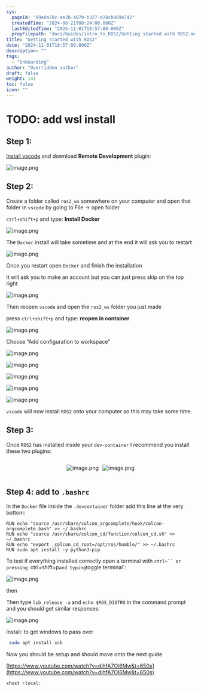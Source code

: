 ```yaml
---
sys:
  pageId: "89e0a78c-4e2b-4070-b327-d28cb0694742"
  createdTime: "2024-08-21T00:24:00.000Z"
  lastEditedTime: "2024-11-01T18:57:00.000Z"
  propFilepath: "docs/Guides/intro_to_ROS2/Getting started with ROS2.md"
title: "Getting started with ROS2"
date: "2024-11-01T18:57:00.000Z"
description: ""
tags:
  - "Onboarding"
author: "Overridden author"
draft: false
weight: 141
toc: false
icon: ""
---
```


# TODO: add wsl install

## Step 1:

[Install vscode](https://code.visualstudio.com/download) and download **Remote Development** plugin:

![image.png](https://prod-files-secure.s3.us-west-2.amazonaws.com/d518164a-d88e-44d1-a4ee-3adb3bd8bce0/efb52993-1881-4a40-b95e-6f020334f022/image.png?X-Amz-Algorithm=AWS4-HMAC-SHA256&X-Amz-Content-Sha256=UNSIGNED-PAYLOAD&X-Amz-Credential=ASIAZI2LB466RYIJUTXX%2F20250418%2Fus-west-2%2Fs3%2Faws4_request&X-Amz-Date=20250418T050859Z&X-Amz-Expires=3600&X-Amz-Security-Token=IQoJb3JpZ2luX2VjEOX%2F%2F%2F%2F%2F%2F%2F%2F%2F%2FwEaCXVzLXdlc3QtMiJHMEUCID%2BINvCUa%2FowjL58hqGulRt35rU6SHuTSI8khVgpOaqPAiEAiHOu0tkC5Jycy35nxVZaBZTz6wwqf%2BJkke4zaFp4vKEq%2FwMIbhAAGgw2Mzc0MjMxODM4MDUiDH5uGP6ppxfv1XkleyrcA6QIelpPnrgMWuvc4oRSPldj3DVMuC3FgOfq1DwlDcacHj8IMAOtvWzAybAWeNkPPHJTucNtZca8Vpwt7VP0GIg7nujSPI4z6q68UO1oGEhrcW%2BAG7o3m7G%2Fws82oco2KBzLmHAhT01RBtKSY7wiOekpkSDLbdQg8CfK2J%2B5wRTw0ygqtqYHRZGUBtH1iNtHM12z8DTiK5F03RJWuIPVW3NPnbKOi2IUN5uX1Kjv1jE0reL2ifovtKNyyP4cj8HkN4v9k%2FbpJnkQ6FfTMWXhsiRgXt3nnbPTDLnK4WKZks%2B%2B4KdJtvaUQzwrtk2AzvMLJZ31xOKpeWBfA7ICvBj%2BIuv0d7c%2FzPNupSTmiTidbwgMX%2BNPw3EzKV5eLYFHK%2BpDGRqorM5%2FLWZmm5zg08lDwVfFXj0HYFGTmhNRnBSMbPT1oaIRNA2PlDhmZ4gGjY5HVOU1ffgbmNoLOChdnxW9CrUYuBBoG2g8UPUyLWkzy2F%2BTTsjsaHSVLyk0bN7X01r1XcLc2vsVE%2BtC5Mmg7JysIe0PtOpDcTdI%2Fk8%2B5XS35%2F5sLuYYCFpbR5aSHXt0WFWAHsdkKyUAQVCHTPVrkFsSvPTEi805z5wK35NawEgKwwMGdaU8Utl74E9CkUAMPqoh8AGOqUBFoe5PouM%2BSOSfHQJOHAXUT%2By6oZ038DW2cNYiH8X1VBK3o95Cqd07l357Mpp%2B0jCO6n5Z7eR0Yf8jCOwT%2B0IL%2BKTOEJm2%2Bhwsga1b2ceFuW%2Bh7zYkd%2FkjG5AfDHfc9iTDC58AzeXch3FYKnRQveOpaC9gC6pBSL%2BCsNkhxL5W0vUWAhOHheDEw1Wvs9odRnbhcLsJ0NYQZp3X2Ut%2BrVPQ72CuY0A&X-Amz-Signature=46f7a70e76e3fc5f52a866db11ffedcdc453b4dd735cec20169a84cc6fd16316&X-Amz-SignedHeaders=host&x-id=GetObject)

## Step 2:

Create a folder called `ros2_ws` somewhere on your computer and open that folder in `vscode` by going to File → open folder 

`ctrl+shift+p` and type: **Install Docker**

![image.png](https://prod-files-secure.s3.us-west-2.amazonaws.com/d518164a-d88e-44d1-a4ee-3adb3bd8bce0/2269dc0e-1cd5-47ff-bceb-c04ad9b2eab0/image.png?X-Amz-Algorithm=AWS4-HMAC-SHA256&X-Amz-Content-Sha256=UNSIGNED-PAYLOAD&X-Amz-Credential=ASIAZI2LB466RYIJUTXX%2F20250418%2Fus-west-2%2Fs3%2Faws4_request&X-Amz-Date=20250418T050859Z&X-Amz-Expires=3600&X-Amz-Security-Token=IQoJb3JpZ2luX2VjEOX%2F%2F%2F%2F%2F%2F%2F%2F%2F%2FwEaCXVzLXdlc3QtMiJHMEUCID%2BINvCUa%2FowjL58hqGulRt35rU6SHuTSI8khVgpOaqPAiEAiHOu0tkC5Jycy35nxVZaBZTz6wwqf%2BJkke4zaFp4vKEq%2FwMIbhAAGgw2Mzc0MjMxODM4MDUiDH5uGP6ppxfv1XkleyrcA6QIelpPnrgMWuvc4oRSPldj3DVMuC3FgOfq1DwlDcacHj8IMAOtvWzAybAWeNkPPHJTucNtZca8Vpwt7VP0GIg7nujSPI4z6q68UO1oGEhrcW%2BAG7o3m7G%2Fws82oco2KBzLmHAhT01RBtKSY7wiOekpkSDLbdQg8CfK2J%2B5wRTw0ygqtqYHRZGUBtH1iNtHM12z8DTiK5F03RJWuIPVW3NPnbKOi2IUN5uX1Kjv1jE0reL2ifovtKNyyP4cj8HkN4v9k%2FbpJnkQ6FfTMWXhsiRgXt3nnbPTDLnK4WKZks%2B%2B4KdJtvaUQzwrtk2AzvMLJZ31xOKpeWBfA7ICvBj%2BIuv0d7c%2FzPNupSTmiTidbwgMX%2BNPw3EzKV5eLYFHK%2BpDGRqorM5%2FLWZmm5zg08lDwVfFXj0HYFGTmhNRnBSMbPT1oaIRNA2PlDhmZ4gGjY5HVOU1ffgbmNoLOChdnxW9CrUYuBBoG2g8UPUyLWkzy2F%2BTTsjsaHSVLyk0bN7X01r1XcLc2vsVE%2BtC5Mmg7JysIe0PtOpDcTdI%2Fk8%2B5XS35%2F5sLuYYCFpbR5aSHXt0WFWAHsdkKyUAQVCHTPVrkFsSvPTEi805z5wK35NawEgKwwMGdaU8Utl74E9CkUAMPqoh8AGOqUBFoe5PouM%2BSOSfHQJOHAXUT%2By6oZ038DW2cNYiH8X1VBK3o95Cqd07l357Mpp%2B0jCO6n5Z7eR0Yf8jCOwT%2B0IL%2BKTOEJm2%2Bhwsga1b2ceFuW%2Bh7zYkd%2FkjG5AfDHfc9iTDC58AzeXch3FYKnRQveOpaC9gC6pBSL%2BCsNkhxL5W0vUWAhOHheDEw1Wvs9odRnbhcLsJ0NYQZp3X2Ut%2BrVPQ72CuY0A&X-Amz-Signature=4ad07544bdafbadeb8e32749692c31e2d29b3d313ea697fcd916dad86bf7a49f&X-Amz-SignedHeaders=host&x-id=GetObject)

The `Docker` install will take sometime and at the end it will ask you to restart

![image.png](https://prod-files-secure.s3.us-west-2.amazonaws.com/d518164a-d88e-44d1-a4ee-3adb3bd8bce0/ed233f78-be33-4b1f-b89c-9c346c0e961e/image.png?X-Amz-Algorithm=AWS4-HMAC-SHA256&X-Amz-Content-Sha256=UNSIGNED-PAYLOAD&X-Amz-Credential=ASIAZI2LB466RYIJUTXX%2F20250418%2Fus-west-2%2Fs3%2Faws4_request&X-Amz-Date=20250418T050859Z&X-Amz-Expires=3600&X-Amz-Security-Token=IQoJb3JpZ2luX2VjEOX%2F%2F%2F%2F%2F%2F%2F%2F%2F%2FwEaCXVzLXdlc3QtMiJHMEUCID%2BINvCUa%2FowjL58hqGulRt35rU6SHuTSI8khVgpOaqPAiEAiHOu0tkC5Jycy35nxVZaBZTz6wwqf%2BJkke4zaFp4vKEq%2FwMIbhAAGgw2Mzc0MjMxODM4MDUiDH5uGP6ppxfv1XkleyrcA6QIelpPnrgMWuvc4oRSPldj3DVMuC3FgOfq1DwlDcacHj8IMAOtvWzAybAWeNkPPHJTucNtZca8Vpwt7VP0GIg7nujSPI4z6q68UO1oGEhrcW%2BAG7o3m7G%2Fws82oco2KBzLmHAhT01RBtKSY7wiOekpkSDLbdQg8CfK2J%2B5wRTw0ygqtqYHRZGUBtH1iNtHM12z8DTiK5F03RJWuIPVW3NPnbKOi2IUN5uX1Kjv1jE0reL2ifovtKNyyP4cj8HkN4v9k%2FbpJnkQ6FfTMWXhsiRgXt3nnbPTDLnK4WKZks%2B%2B4KdJtvaUQzwrtk2AzvMLJZ31xOKpeWBfA7ICvBj%2BIuv0d7c%2FzPNupSTmiTidbwgMX%2BNPw3EzKV5eLYFHK%2BpDGRqorM5%2FLWZmm5zg08lDwVfFXj0HYFGTmhNRnBSMbPT1oaIRNA2PlDhmZ4gGjY5HVOU1ffgbmNoLOChdnxW9CrUYuBBoG2g8UPUyLWkzy2F%2BTTsjsaHSVLyk0bN7X01r1XcLc2vsVE%2BtC5Mmg7JysIe0PtOpDcTdI%2Fk8%2B5XS35%2F5sLuYYCFpbR5aSHXt0WFWAHsdkKyUAQVCHTPVrkFsSvPTEi805z5wK35NawEgKwwMGdaU8Utl74E9CkUAMPqoh8AGOqUBFoe5PouM%2BSOSfHQJOHAXUT%2By6oZ038DW2cNYiH8X1VBK3o95Cqd07l357Mpp%2B0jCO6n5Z7eR0Yf8jCOwT%2B0IL%2BKTOEJm2%2Bhwsga1b2ceFuW%2Bh7zYkd%2FkjG5AfDHfc9iTDC58AzeXch3FYKnRQveOpaC9gC6pBSL%2BCsNkhxL5W0vUWAhOHheDEw1Wvs9odRnbhcLsJ0NYQZp3X2Ut%2BrVPQ72CuY0A&X-Amz-Signature=4fd1134e819ecfd6a166b4ea04419fb3c5b944206a4ac9d1724170835bcef2fe&X-Amz-SignedHeaders=host&x-id=GetObject)

Once you restart open `Docker` and finish the installation

It will ask you to make an account but you can just press skip on the top right

![image.png](https://prod-files-secure.s3.us-west-2.amazonaws.com/d518164a-d88e-44d1-a4ee-3adb3bd8bce0/21010ad9-1659-4fd9-9f59-9932a09b2a3d/image.png?X-Amz-Algorithm=AWS4-HMAC-SHA256&X-Amz-Content-Sha256=UNSIGNED-PAYLOAD&X-Amz-Credential=ASIAZI2LB466RYIJUTXX%2F20250418%2Fus-west-2%2Fs3%2Faws4_request&X-Amz-Date=20250418T050859Z&X-Amz-Expires=3600&X-Amz-Security-Token=IQoJb3JpZ2luX2VjEOX%2F%2F%2F%2F%2F%2F%2F%2F%2F%2FwEaCXVzLXdlc3QtMiJHMEUCID%2BINvCUa%2FowjL58hqGulRt35rU6SHuTSI8khVgpOaqPAiEAiHOu0tkC5Jycy35nxVZaBZTz6wwqf%2BJkke4zaFp4vKEq%2FwMIbhAAGgw2Mzc0MjMxODM4MDUiDH5uGP6ppxfv1XkleyrcA6QIelpPnrgMWuvc4oRSPldj3DVMuC3FgOfq1DwlDcacHj8IMAOtvWzAybAWeNkPPHJTucNtZca8Vpwt7VP0GIg7nujSPI4z6q68UO1oGEhrcW%2BAG7o3m7G%2Fws82oco2KBzLmHAhT01RBtKSY7wiOekpkSDLbdQg8CfK2J%2B5wRTw0ygqtqYHRZGUBtH1iNtHM12z8DTiK5F03RJWuIPVW3NPnbKOi2IUN5uX1Kjv1jE0reL2ifovtKNyyP4cj8HkN4v9k%2FbpJnkQ6FfTMWXhsiRgXt3nnbPTDLnK4WKZks%2B%2B4KdJtvaUQzwrtk2AzvMLJZ31xOKpeWBfA7ICvBj%2BIuv0d7c%2FzPNupSTmiTidbwgMX%2BNPw3EzKV5eLYFHK%2BpDGRqorM5%2FLWZmm5zg08lDwVfFXj0HYFGTmhNRnBSMbPT1oaIRNA2PlDhmZ4gGjY5HVOU1ffgbmNoLOChdnxW9CrUYuBBoG2g8UPUyLWkzy2F%2BTTsjsaHSVLyk0bN7X01r1XcLc2vsVE%2BtC5Mmg7JysIe0PtOpDcTdI%2Fk8%2B5XS35%2F5sLuYYCFpbR5aSHXt0WFWAHsdkKyUAQVCHTPVrkFsSvPTEi805z5wK35NawEgKwwMGdaU8Utl74E9CkUAMPqoh8AGOqUBFoe5PouM%2BSOSfHQJOHAXUT%2By6oZ038DW2cNYiH8X1VBK3o95Cqd07l357Mpp%2B0jCO6n5Z7eR0Yf8jCOwT%2B0IL%2BKTOEJm2%2Bhwsga1b2ceFuW%2Bh7zYkd%2FkjG5AfDHfc9iTDC58AzeXch3FYKnRQveOpaC9gC6pBSL%2BCsNkhxL5W0vUWAhOHheDEw1Wvs9odRnbhcLsJ0NYQZp3X2Ut%2BrVPQ72CuY0A&X-Amz-Signature=5503dca49e90f35e3585f7f63b345f00aa152e55616b9c1ac889cc3db0701c33&X-Amz-SignedHeaders=host&x-id=GetObject)

Then reopen `vscode` and open the `ros2_ws` folder you just made

press `ctrl+shift+p` and type: **reopen in container**

![image.png](https://prod-files-secure.s3.us-west-2.amazonaws.com/d518164a-d88e-44d1-a4ee-3adb3bd8bce0/4e93b8c2-41ad-488c-8095-c74205196118/image.png?X-Amz-Algorithm=AWS4-HMAC-SHA256&X-Amz-Content-Sha256=UNSIGNED-PAYLOAD&X-Amz-Credential=ASIAZI2LB466RYIJUTXX%2F20250418%2Fus-west-2%2Fs3%2Faws4_request&X-Amz-Date=20250418T050859Z&X-Amz-Expires=3600&X-Amz-Security-Token=IQoJb3JpZ2luX2VjEOX%2F%2F%2F%2F%2F%2F%2F%2F%2F%2FwEaCXVzLXdlc3QtMiJHMEUCID%2BINvCUa%2FowjL58hqGulRt35rU6SHuTSI8khVgpOaqPAiEAiHOu0tkC5Jycy35nxVZaBZTz6wwqf%2BJkke4zaFp4vKEq%2FwMIbhAAGgw2Mzc0MjMxODM4MDUiDH5uGP6ppxfv1XkleyrcA6QIelpPnrgMWuvc4oRSPldj3DVMuC3FgOfq1DwlDcacHj8IMAOtvWzAybAWeNkPPHJTucNtZca8Vpwt7VP0GIg7nujSPI4z6q68UO1oGEhrcW%2BAG7o3m7G%2Fws82oco2KBzLmHAhT01RBtKSY7wiOekpkSDLbdQg8CfK2J%2B5wRTw0ygqtqYHRZGUBtH1iNtHM12z8DTiK5F03RJWuIPVW3NPnbKOi2IUN5uX1Kjv1jE0reL2ifovtKNyyP4cj8HkN4v9k%2FbpJnkQ6FfTMWXhsiRgXt3nnbPTDLnK4WKZks%2B%2B4KdJtvaUQzwrtk2AzvMLJZ31xOKpeWBfA7ICvBj%2BIuv0d7c%2FzPNupSTmiTidbwgMX%2BNPw3EzKV5eLYFHK%2BpDGRqorM5%2FLWZmm5zg08lDwVfFXj0HYFGTmhNRnBSMbPT1oaIRNA2PlDhmZ4gGjY5HVOU1ffgbmNoLOChdnxW9CrUYuBBoG2g8UPUyLWkzy2F%2BTTsjsaHSVLyk0bN7X01r1XcLc2vsVE%2BtC5Mmg7JysIe0PtOpDcTdI%2Fk8%2B5XS35%2F5sLuYYCFpbR5aSHXt0WFWAHsdkKyUAQVCHTPVrkFsSvPTEi805z5wK35NawEgKwwMGdaU8Utl74E9CkUAMPqoh8AGOqUBFoe5PouM%2BSOSfHQJOHAXUT%2By6oZ038DW2cNYiH8X1VBK3o95Cqd07l357Mpp%2B0jCO6n5Z7eR0Yf8jCOwT%2B0IL%2BKTOEJm2%2Bhwsga1b2ceFuW%2Bh7zYkd%2FkjG5AfDHfc9iTDC58AzeXch3FYKnRQveOpaC9gC6pBSL%2BCsNkhxL5W0vUWAhOHheDEw1Wvs9odRnbhcLsJ0NYQZp3X2Ut%2BrVPQ72CuY0A&X-Amz-Signature=0e3c7468c86acc47f04a27aa53f88e2915cc0c8a1fc87db23e95b83933ea346f&X-Amz-SignedHeaders=host&x-id=GetObject)

Choose “Add configuration to workspace”

![image.png](https://prod-files-secure.s3.us-west-2.amazonaws.com/d518164a-d88e-44d1-a4ee-3adb3bd8bce0/9560b282-5060-4989-ba37-97e7b2c22476/image.png?X-Amz-Algorithm=AWS4-HMAC-SHA256&X-Amz-Content-Sha256=UNSIGNED-PAYLOAD&X-Amz-Credential=ASIAZI2LB466RYIJUTXX%2F20250418%2Fus-west-2%2Fs3%2Faws4_request&X-Amz-Date=20250418T050859Z&X-Amz-Expires=3600&X-Amz-Security-Token=IQoJb3JpZ2luX2VjEOX%2F%2F%2F%2F%2F%2F%2F%2F%2F%2FwEaCXVzLXdlc3QtMiJHMEUCID%2BINvCUa%2FowjL58hqGulRt35rU6SHuTSI8khVgpOaqPAiEAiHOu0tkC5Jycy35nxVZaBZTz6wwqf%2BJkke4zaFp4vKEq%2FwMIbhAAGgw2Mzc0MjMxODM4MDUiDH5uGP6ppxfv1XkleyrcA6QIelpPnrgMWuvc4oRSPldj3DVMuC3FgOfq1DwlDcacHj8IMAOtvWzAybAWeNkPPHJTucNtZca8Vpwt7VP0GIg7nujSPI4z6q68UO1oGEhrcW%2BAG7o3m7G%2Fws82oco2KBzLmHAhT01RBtKSY7wiOekpkSDLbdQg8CfK2J%2B5wRTw0ygqtqYHRZGUBtH1iNtHM12z8DTiK5F03RJWuIPVW3NPnbKOi2IUN5uX1Kjv1jE0reL2ifovtKNyyP4cj8HkN4v9k%2FbpJnkQ6FfTMWXhsiRgXt3nnbPTDLnK4WKZks%2B%2B4KdJtvaUQzwrtk2AzvMLJZ31xOKpeWBfA7ICvBj%2BIuv0d7c%2FzPNupSTmiTidbwgMX%2BNPw3EzKV5eLYFHK%2BpDGRqorM5%2FLWZmm5zg08lDwVfFXj0HYFGTmhNRnBSMbPT1oaIRNA2PlDhmZ4gGjY5HVOU1ffgbmNoLOChdnxW9CrUYuBBoG2g8UPUyLWkzy2F%2BTTsjsaHSVLyk0bN7X01r1XcLc2vsVE%2BtC5Mmg7JysIe0PtOpDcTdI%2Fk8%2B5XS35%2F5sLuYYCFpbR5aSHXt0WFWAHsdkKyUAQVCHTPVrkFsSvPTEi805z5wK35NawEgKwwMGdaU8Utl74E9CkUAMPqoh8AGOqUBFoe5PouM%2BSOSfHQJOHAXUT%2By6oZ038DW2cNYiH8X1VBK3o95Cqd07l357Mpp%2B0jCO6n5Z7eR0Yf8jCOwT%2B0IL%2BKTOEJm2%2Bhwsga1b2ceFuW%2Bh7zYkd%2FkjG5AfDHfc9iTDC58AzeXch3FYKnRQveOpaC9gC6pBSL%2BCsNkhxL5W0vUWAhOHheDEw1Wvs9odRnbhcLsJ0NYQZp3X2Ut%2BrVPQ72CuY0A&X-Amz-Signature=c0a99ceeae98566f2f14fcb3bc6f0f7012ce03a42a8cf05d5fb3aa7e601a92bd&X-Amz-SignedHeaders=host&x-id=GetObject)

![image.png](https://prod-files-secure.s3.us-west-2.amazonaws.com/d518164a-d88e-44d1-a4ee-3adb3bd8bce0/2ee63f81-886b-48e8-a553-dc6e5eac99e4/image.png?X-Amz-Algorithm=AWS4-HMAC-SHA256&X-Amz-Content-Sha256=UNSIGNED-PAYLOAD&X-Amz-Credential=ASIAZI2LB466RYIJUTXX%2F20250418%2Fus-west-2%2Fs3%2Faws4_request&X-Amz-Date=20250418T050859Z&X-Amz-Expires=3600&X-Amz-Security-Token=IQoJb3JpZ2luX2VjEOX%2F%2F%2F%2F%2F%2F%2F%2F%2F%2FwEaCXVzLXdlc3QtMiJHMEUCID%2BINvCUa%2FowjL58hqGulRt35rU6SHuTSI8khVgpOaqPAiEAiHOu0tkC5Jycy35nxVZaBZTz6wwqf%2BJkke4zaFp4vKEq%2FwMIbhAAGgw2Mzc0MjMxODM4MDUiDH5uGP6ppxfv1XkleyrcA6QIelpPnrgMWuvc4oRSPldj3DVMuC3FgOfq1DwlDcacHj8IMAOtvWzAybAWeNkPPHJTucNtZca8Vpwt7VP0GIg7nujSPI4z6q68UO1oGEhrcW%2BAG7o3m7G%2Fws82oco2KBzLmHAhT01RBtKSY7wiOekpkSDLbdQg8CfK2J%2B5wRTw0ygqtqYHRZGUBtH1iNtHM12z8DTiK5F03RJWuIPVW3NPnbKOi2IUN5uX1Kjv1jE0reL2ifovtKNyyP4cj8HkN4v9k%2FbpJnkQ6FfTMWXhsiRgXt3nnbPTDLnK4WKZks%2B%2B4KdJtvaUQzwrtk2AzvMLJZ31xOKpeWBfA7ICvBj%2BIuv0d7c%2FzPNupSTmiTidbwgMX%2BNPw3EzKV5eLYFHK%2BpDGRqorM5%2FLWZmm5zg08lDwVfFXj0HYFGTmhNRnBSMbPT1oaIRNA2PlDhmZ4gGjY5HVOU1ffgbmNoLOChdnxW9CrUYuBBoG2g8UPUyLWkzy2F%2BTTsjsaHSVLyk0bN7X01r1XcLc2vsVE%2BtC5Mmg7JysIe0PtOpDcTdI%2Fk8%2B5XS35%2F5sLuYYCFpbR5aSHXt0WFWAHsdkKyUAQVCHTPVrkFsSvPTEi805z5wK35NawEgKwwMGdaU8Utl74E9CkUAMPqoh8AGOqUBFoe5PouM%2BSOSfHQJOHAXUT%2By6oZ038DW2cNYiH8X1VBK3o95Cqd07l357Mpp%2B0jCO6n5Z7eR0Yf8jCOwT%2B0IL%2BKTOEJm2%2Bhwsga1b2ceFuW%2Bh7zYkd%2FkjG5AfDHfc9iTDC58AzeXch3FYKnRQveOpaC9gC6pBSL%2BCsNkhxL5W0vUWAhOHheDEw1Wvs9odRnbhcLsJ0NYQZp3X2Ut%2BrVPQ72CuY0A&X-Amz-Signature=3a86d5ef41e09160ef50110c6c0e4e3a1ab2fed7613dbf64e7ca2029845393c9&X-Amz-SignedHeaders=host&x-id=GetObject)

![image.png](https://prod-files-secure.s3.us-west-2.amazonaws.com/d518164a-d88e-44d1-a4ee-3adb3bd8bce0/ae1580b2-b048-407e-aed9-b584224a7a04/image.png?X-Amz-Algorithm=AWS4-HMAC-SHA256&X-Amz-Content-Sha256=UNSIGNED-PAYLOAD&X-Amz-Credential=ASIAZI2LB466RYIJUTXX%2F20250418%2Fus-west-2%2Fs3%2Faws4_request&X-Amz-Date=20250418T050859Z&X-Amz-Expires=3600&X-Amz-Security-Token=IQoJb3JpZ2luX2VjEOX%2F%2F%2F%2F%2F%2F%2F%2F%2F%2FwEaCXVzLXdlc3QtMiJHMEUCID%2BINvCUa%2FowjL58hqGulRt35rU6SHuTSI8khVgpOaqPAiEAiHOu0tkC5Jycy35nxVZaBZTz6wwqf%2BJkke4zaFp4vKEq%2FwMIbhAAGgw2Mzc0MjMxODM4MDUiDH5uGP6ppxfv1XkleyrcA6QIelpPnrgMWuvc4oRSPldj3DVMuC3FgOfq1DwlDcacHj8IMAOtvWzAybAWeNkPPHJTucNtZca8Vpwt7VP0GIg7nujSPI4z6q68UO1oGEhrcW%2BAG7o3m7G%2Fws82oco2KBzLmHAhT01RBtKSY7wiOekpkSDLbdQg8CfK2J%2B5wRTw0ygqtqYHRZGUBtH1iNtHM12z8DTiK5F03RJWuIPVW3NPnbKOi2IUN5uX1Kjv1jE0reL2ifovtKNyyP4cj8HkN4v9k%2FbpJnkQ6FfTMWXhsiRgXt3nnbPTDLnK4WKZks%2B%2B4KdJtvaUQzwrtk2AzvMLJZ31xOKpeWBfA7ICvBj%2BIuv0d7c%2FzPNupSTmiTidbwgMX%2BNPw3EzKV5eLYFHK%2BpDGRqorM5%2FLWZmm5zg08lDwVfFXj0HYFGTmhNRnBSMbPT1oaIRNA2PlDhmZ4gGjY5HVOU1ffgbmNoLOChdnxW9CrUYuBBoG2g8UPUyLWkzy2F%2BTTsjsaHSVLyk0bN7X01r1XcLc2vsVE%2BtC5Mmg7JysIe0PtOpDcTdI%2Fk8%2B5XS35%2F5sLuYYCFpbR5aSHXt0WFWAHsdkKyUAQVCHTPVrkFsSvPTEi805z5wK35NawEgKwwMGdaU8Utl74E9CkUAMPqoh8AGOqUBFoe5PouM%2BSOSfHQJOHAXUT%2By6oZ038DW2cNYiH8X1VBK3o95Cqd07l357Mpp%2B0jCO6n5Z7eR0Yf8jCOwT%2B0IL%2BKTOEJm2%2Bhwsga1b2ceFuW%2Bh7zYkd%2FkjG5AfDHfc9iTDC58AzeXch3FYKnRQveOpaC9gC6pBSL%2BCsNkhxL5W0vUWAhOHheDEw1Wvs9odRnbhcLsJ0NYQZp3X2Ut%2BrVPQ72CuY0A&X-Amz-Signature=b24bbb8bd95bffb01c91cb02ad8281679948cb8b3530c2de144d4c7a792d4098&X-Amz-SignedHeaders=host&x-id=GetObject)

![image.png](https://prod-files-secure.s3.us-west-2.amazonaws.com/d518164a-d88e-44d1-a4ee-3adb3bd8bce0/53255b28-f75e-430f-b9e3-c0ac8577e42b/image.png?X-Amz-Algorithm=AWS4-HMAC-SHA256&X-Amz-Content-Sha256=UNSIGNED-PAYLOAD&X-Amz-Credential=ASIAZI2LB466RYIJUTXX%2F20250418%2Fus-west-2%2Fs3%2Faws4_request&X-Amz-Date=20250418T050859Z&X-Amz-Expires=3600&X-Amz-Security-Token=IQoJb3JpZ2luX2VjEOX%2F%2F%2F%2F%2F%2F%2F%2F%2F%2FwEaCXVzLXdlc3QtMiJHMEUCID%2BINvCUa%2FowjL58hqGulRt35rU6SHuTSI8khVgpOaqPAiEAiHOu0tkC5Jycy35nxVZaBZTz6wwqf%2BJkke4zaFp4vKEq%2FwMIbhAAGgw2Mzc0MjMxODM4MDUiDH5uGP6ppxfv1XkleyrcA6QIelpPnrgMWuvc4oRSPldj3DVMuC3FgOfq1DwlDcacHj8IMAOtvWzAybAWeNkPPHJTucNtZca8Vpwt7VP0GIg7nujSPI4z6q68UO1oGEhrcW%2BAG7o3m7G%2Fws82oco2KBzLmHAhT01RBtKSY7wiOekpkSDLbdQg8CfK2J%2B5wRTw0ygqtqYHRZGUBtH1iNtHM12z8DTiK5F03RJWuIPVW3NPnbKOi2IUN5uX1Kjv1jE0reL2ifovtKNyyP4cj8HkN4v9k%2FbpJnkQ6FfTMWXhsiRgXt3nnbPTDLnK4WKZks%2B%2B4KdJtvaUQzwrtk2AzvMLJZ31xOKpeWBfA7ICvBj%2BIuv0d7c%2FzPNupSTmiTidbwgMX%2BNPw3EzKV5eLYFHK%2BpDGRqorM5%2FLWZmm5zg08lDwVfFXj0HYFGTmhNRnBSMbPT1oaIRNA2PlDhmZ4gGjY5HVOU1ffgbmNoLOChdnxW9CrUYuBBoG2g8UPUyLWkzy2F%2BTTsjsaHSVLyk0bN7X01r1XcLc2vsVE%2BtC5Mmg7JysIe0PtOpDcTdI%2Fk8%2B5XS35%2F5sLuYYCFpbR5aSHXt0WFWAHsdkKyUAQVCHTPVrkFsSvPTEi805z5wK35NawEgKwwMGdaU8Utl74E9CkUAMPqoh8AGOqUBFoe5PouM%2BSOSfHQJOHAXUT%2By6oZ038DW2cNYiH8X1VBK3o95Cqd07l357Mpp%2B0jCO6n5Z7eR0Yf8jCOwT%2B0IL%2BKTOEJm2%2Bhwsga1b2ceFuW%2Bh7zYkd%2FkjG5AfDHfc9iTDC58AzeXch3FYKnRQveOpaC9gC6pBSL%2BCsNkhxL5W0vUWAhOHheDEw1Wvs9odRnbhcLsJ0NYQZp3X2Ut%2BrVPQ72CuY0A&X-Amz-Signature=c2c6f4bcc01950345206563a2b1db6d43854700e9aaebc92dca0448391fe2855&X-Amz-SignedHeaders=host&x-id=GetObject)

![image.png](https://prod-files-secure.s3.us-west-2.amazonaws.com/d518164a-d88e-44d1-a4ee-3adb3bd8bce0/7c562767-5af9-4ffb-97d1-327bcdf4ee00/image.png?X-Amz-Algorithm=AWS4-HMAC-SHA256&X-Amz-Content-Sha256=UNSIGNED-PAYLOAD&X-Amz-Credential=ASIAZI2LB466RYIJUTXX%2F20250418%2Fus-west-2%2Fs3%2Faws4_request&X-Amz-Date=20250418T050859Z&X-Amz-Expires=3600&X-Amz-Security-Token=IQoJb3JpZ2luX2VjEOX%2F%2F%2F%2F%2F%2F%2F%2F%2F%2FwEaCXVzLXdlc3QtMiJHMEUCID%2BINvCUa%2FowjL58hqGulRt35rU6SHuTSI8khVgpOaqPAiEAiHOu0tkC5Jycy35nxVZaBZTz6wwqf%2BJkke4zaFp4vKEq%2FwMIbhAAGgw2Mzc0MjMxODM4MDUiDH5uGP6ppxfv1XkleyrcA6QIelpPnrgMWuvc4oRSPldj3DVMuC3FgOfq1DwlDcacHj8IMAOtvWzAybAWeNkPPHJTucNtZca8Vpwt7VP0GIg7nujSPI4z6q68UO1oGEhrcW%2BAG7o3m7G%2Fws82oco2KBzLmHAhT01RBtKSY7wiOekpkSDLbdQg8CfK2J%2B5wRTw0ygqtqYHRZGUBtH1iNtHM12z8DTiK5F03RJWuIPVW3NPnbKOi2IUN5uX1Kjv1jE0reL2ifovtKNyyP4cj8HkN4v9k%2FbpJnkQ6FfTMWXhsiRgXt3nnbPTDLnK4WKZks%2B%2B4KdJtvaUQzwrtk2AzvMLJZ31xOKpeWBfA7ICvBj%2BIuv0d7c%2FzPNupSTmiTidbwgMX%2BNPw3EzKV5eLYFHK%2BpDGRqorM5%2FLWZmm5zg08lDwVfFXj0HYFGTmhNRnBSMbPT1oaIRNA2PlDhmZ4gGjY5HVOU1ffgbmNoLOChdnxW9CrUYuBBoG2g8UPUyLWkzy2F%2BTTsjsaHSVLyk0bN7X01r1XcLc2vsVE%2BtC5Mmg7JysIe0PtOpDcTdI%2Fk8%2B5XS35%2F5sLuYYCFpbR5aSHXt0WFWAHsdkKyUAQVCHTPVrkFsSvPTEi805z5wK35NawEgKwwMGdaU8Utl74E9CkUAMPqoh8AGOqUBFoe5PouM%2BSOSfHQJOHAXUT%2By6oZ038DW2cNYiH8X1VBK3o95Cqd07l357Mpp%2B0jCO6n5Z7eR0Yf8jCOwT%2B0IL%2BKTOEJm2%2Bhwsga1b2ceFuW%2Bh7zYkd%2FkjG5AfDHfc9iTDC58AzeXch3FYKnRQveOpaC9gC6pBSL%2BCsNkhxL5W0vUWAhOHheDEw1Wvs9odRnbhcLsJ0NYQZp3X2Ut%2BrVPQ72CuY0A&X-Amz-Signature=ed2a26136b5cf299b02979b0d38aecd3067204263deb4dc2a871744ab05f886a&X-Amz-SignedHeaders=host&x-id=GetObject)

`vscode` will now install `ROS2` onto your computer so this may take some time.

## Step 3:

Once `ROS2` has installed inside your `dev-container` I recommend you install these two plugins:

<div style="display: flex;flex-direction: row; column-gap:10px; max-width: 630px;justify-content: center;">
<div>

![image.png](https://prod-files-secure.s3.us-west-2.amazonaws.com/d518164a-d88e-44d1-a4ee-3adb3bd8bce0/3fc3d550-5a54-4ba1-ba6b-faa01cdb7369/image.png?X-Amz-Algorithm=AWS4-HMAC-SHA256&X-Amz-Content-Sha256=UNSIGNED-PAYLOAD&X-Amz-Credential=ASIAZI2LB4664YFXGL6Y%2F20250418%2Fus-west-2%2Fs3%2Faws4_request&X-Amz-Date=20250418T050904Z&X-Amz-Expires=3600&X-Amz-Security-Token=IQoJb3JpZ2luX2VjEOX%2F%2F%2F%2F%2F%2F%2F%2F%2F%2FwEaCXVzLXdlc3QtMiJHMEUCIQDAQe7ADV18MinB8WIckL0azQXR6z6ju89ixIsvVzAFMAIgPvWVEaRQg9q3tvM3KwY8b4jNb59tCN8BMMZZguwch50q%2FwMIbhAAGgw2Mzc0MjMxODM4MDUiDFISr0q7Q7AK6ASC6CrcA%2FFJaI7oYT4IMnksuQhRuUQrxViD05t7e9GXiq%2BfmdxnhKeS%2FlmdjoFrIr12AYzlF%2B%2B8Q0QGNxujXFDIyHN5gsuFQpDnCfgVOXV1%2BsvdCVh%2FTSqvuZelJ9jkrWCsrYc%2Fxf3tFSt6%2Fm5yIsjTSN9E%2FdJDd%2FsPoy1v8ZYMXNlv9000yJgZ9d%2BVGR%2FnaIbS5TIKq%2BUjRsBSSJkza6I2H9tqARWNoPLeMS2wi2FAAyW%2BiHmecJ%2BDFOdIqceFzoy3GhUHHrfFjnCJ3w3PGOi3qn0HWvCcOucsjUxxmkwjUcyosKjpQd%2F%2B7h7wdrQC0sX%2F1wmee8vBkb6m3nmas4%2FsZ2dvP4MyU8XU2q18x084FtRWYwhUTKC261DrDImLruvaFkD6AJ%2Bou%2BdzmTb3rD8rMubM%2BJJCRPdzsdSJNRwH%2BmmW81Oxf8loO05gqY9bxW%2FlWIopGE8UnomLmyIfeCzNXr2fX1G5OQJFEpqMXSg43OYPI%2FTc7yDFKqw3kPc7xQM8pB5Dp%2BMLibgQzEtFtkV52SilzPOvcEahes%2Ff7RDpqSdOemZNFZZKl5CmrSsdPQr3r4KNfadSkR0Qulep%2BfGSIg41%2BDCs4Dp6O1uoDZC7XJikYsExuzwOtj6iIT1TAf3ZMKKph8AGOqUB0A0xOzq6xk5eLR8Ewgz54zOFxAN%2BA4yyfrb8t%2BjMBMCWzCmYkmxKGmQImvpsT%2BUi1Lhew%2FP1r2A%2F8vh3nduSuELyLdmMfeUhjkZdtu7LTxphWmV9Q2%2Buol8N%2FwK3z5PtcRa2rgVaPUDKgaZScOdEtpgHY7GuaNTBhDhhxX8Wh20hNNbCfTrcbcA1XMN75Ek2yE9yPsbXM7%2BiZ02%2FNOc3JckdUU6S&X-Amz-Signature=4ce96f93e971e186e6465fcf2601f29a50bf1b3a2dc8519fe622f430cb4314af&X-Amz-SignedHeaders=host&x-id=GetObject)

</div>
<div>

![image.png](https://prod-files-secure.s3.us-west-2.amazonaws.com/d518164a-d88e-44d1-a4ee-3adb3bd8bce0/d994cc66-13c2-4093-a5a3-f84cf4601a82/image.png?X-Amz-Algorithm=AWS4-HMAC-SHA256&X-Amz-Content-Sha256=UNSIGNED-PAYLOAD&X-Amz-Credential=ASIAZI2LB466SPWTL2IW%2F20250418%2Fus-west-2%2Fs3%2Faws4_request&X-Amz-Date=20250418T050904Z&X-Amz-Expires=3600&X-Amz-Security-Token=IQoJb3JpZ2luX2VjEOX%2F%2F%2F%2F%2F%2F%2F%2F%2F%2FwEaCXVzLXdlc3QtMiJHMEUCIALVzJuqXkvrUIy%2BUFIfHDEnCWcEGE56f1dxKkZMESysAiEAiWqGiCdJlScOZ00iCZOcOlK4hnAal9iDVOTdp9731Ygq%2FwMIbhAAGgw2Mzc0MjMxODM4MDUiDI3hTxuymSmtLHiqEyrcA1ux4Lk8w7NRIJARPn9gNdQG0fMGshQobm4YbxnMUsSn2j7heYH3XwcfpEYJqqPHP7IGAhevXR7pB8XEl9Wf78wkEvzz9%2F5UIgNyqOmLRr2PzMZZawRdZUN4WOeF3%2Bw%2BWoR4QI2nEjeBwr%2F3qNk5TI9xcxRfOixoQ4NR0ACCu0psDq1hNjbmQMuAL7hvtLlqjKJkEJa42aL6Rt6Y1rSwkvCR6baLAz2gzIXBNxtjZ%2BkhzGW043GkDdmEb1lEWesLfB8fzrIztwDefDtGvcZyvU46hlnA5lTEhpbd7djrhE0royi0%2BMCmmD72ep1r2GIgQ9shDlHk%2F3AphARBTBgJoKbXbeGZqG6ke8Hqn5n2tmMj%2BT8SdeWQqphTnYB0hNS1HPtq7I6aK%2BvAf%2FsRyImgIMAXKRRvBqb4eBv9CfmwHQaXYgnUhhl1CoQLf%2BhR%2BAC5HBuU3vSCcvARKJ69wSMgD7uYvm%2FtVRR%2FPY6p0q5ZCbELPedn%2FyA8Oj2bKesEmbHAo0Fl2vFeOJDN4C0p%2BEInhhj%2BnNW%2BZd1uNH7EfnhO5WTnGtGUQ3vyGDpaGNSzDCuC1WjPNUh%2BZ5MUiqbKE%2FDdhKTR4OSieX94jUAy4%2BExGqaZiQ%2FoMpHPE1kp3kdmMO2oh8AGOqUB%2BK7%2Bs18JASmF88jzMl1GQZww5iJJOgDosnnyzqopJAk6exVmSwwXP0WrfD43Ex1YxI1TXfnJfxCwf97E1Bf5JgU0buttRExzS1wdEL5pxs971HrlWnhqlLjPmMwQ0TuH%2FMyM54bcvLDM09DFgJY42RmlR7PIDF%2FGsTYKSaUVrmE3Cdezl2JJZK5FUGesZLrukJq%2FqQ%2BzsPGGsc4XhxUUE9XCecj1&X-Amz-Signature=48dfb19bc98f9d0e23dfd871731f79ad48639ea9f40a0e17f06180b452a93e70&X-Amz-SignedHeaders=host&x-id=GetObject)

</div>
</div>

## Step 4: add to `.bashrc`

In the `Docker` file inside the `.devcontainer` folder add this line at the very bottom: 

```docker
RUN echo "source /usr/share/colcon_argcomplete/hook/colcon-argcomplete.bash" >> ~/.bashrc
RUN echo "source /usr/share/colcon_cd/function/colcon_cd.sh" >> ~/.bashrc
RUN echo "export _colcon_cd_root=/opt/ros/humble/" >> ~/.bashrc
RUN sudo apt install -y python3-pip 
```

To test if everything installed correctly open a terminal with `ctrl+`` or pressing `ctrl+shift+p` and typing `toggle terminal`:

![image.png](https://prod-files-secure.s3.us-west-2.amazonaws.com/d518164a-d88e-44d1-a4ee-3adb3bd8bce0/6a4943d8-b04e-4c02-9a58-775f3384d1a5/image.png?X-Amz-Algorithm=AWS4-HMAC-SHA256&X-Amz-Content-Sha256=UNSIGNED-PAYLOAD&X-Amz-Credential=ASIAZI2LB466RYIJUTXX%2F20250418%2Fus-west-2%2Fs3%2Faws4_request&X-Amz-Date=20250418T050859Z&X-Amz-Expires=3600&X-Amz-Security-Token=IQoJb3JpZ2luX2VjEOX%2F%2F%2F%2F%2F%2F%2F%2F%2F%2FwEaCXVzLXdlc3QtMiJHMEUCID%2BINvCUa%2FowjL58hqGulRt35rU6SHuTSI8khVgpOaqPAiEAiHOu0tkC5Jycy35nxVZaBZTz6wwqf%2BJkke4zaFp4vKEq%2FwMIbhAAGgw2Mzc0MjMxODM4MDUiDH5uGP6ppxfv1XkleyrcA6QIelpPnrgMWuvc4oRSPldj3DVMuC3FgOfq1DwlDcacHj8IMAOtvWzAybAWeNkPPHJTucNtZca8Vpwt7VP0GIg7nujSPI4z6q68UO1oGEhrcW%2BAG7o3m7G%2Fws82oco2KBzLmHAhT01RBtKSY7wiOekpkSDLbdQg8CfK2J%2B5wRTw0ygqtqYHRZGUBtH1iNtHM12z8DTiK5F03RJWuIPVW3NPnbKOi2IUN5uX1Kjv1jE0reL2ifovtKNyyP4cj8HkN4v9k%2FbpJnkQ6FfTMWXhsiRgXt3nnbPTDLnK4WKZks%2B%2B4KdJtvaUQzwrtk2AzvMLJZ31xOKpeWBfA7ICvBj%2BIuv0d7c%2FzPNupSTmiTidbwgMX%2BNPw3EzKV5eLYFHK%2BpDGRqorM5%2FLWZmm5zg08lDwVfFXj0HYFGTmhNRnBSMbPT1oaIRNA2PlDhmZ4gGjY5HVOU1ffgbmNoLOChdnxW9CrUYuBBoG2g8UPUyLWkzy2F%2BTTsjsaHSVLyk0bN7X01r1XcLc2vsVE%2BtC5Mmg7JysIe0PtOpDcTdI%2Fk8%2B5XS35%2F5sLuYYCFpbR5aSHXt0WFWAHsdkKyUAQVCHTPVrkFsSvPTEi805z5wK35NawEgKwwMGdaU8Utl74E9CkUAMPqoh8AGOqUBFoe5PouM%2BSOSfHQJOHAXUT%2By6oZ038DW2cNYiH8X1VBK3o95Cqd07l357Mpp%2B0jCO6n5Z7eR0Yf8jCOwT%2B0IL%2BKTOEJm2%2Bhwsga1b2ceFuW%2Bh7zYkd%2FkjG5AfDHfc9iTDC58AzeXch3FYKnRQveOpaC9gC6pBSL%2BCsNkhxL5W0vUWAhOHheDEw1Wvs9odRnbhcLsJ0NYQZp3X2Ut%2BrVPQ72CuY0A&X-Amz-Signature=a701bdce72fbd2a22823c09c71e7b4bbb215d2d98b1ffa594df48bd25111811f&X-Amz-SignedHeaders=host&x-id=GetObject)

then 

Then type `lsb_release -a` and `echo $ROS_DISTRO` in the command prompt and you should get similar responses:

![image.png](https://prod-files-secure.s3.us-west-2.amazonaws.com/d518164a-d88e-44d1-a4ee-3adb3bd8bce0/3e635dec-a805-4e85-8b9e-d000e5b71a4e/image.png?X-Amz-Algorithm=AWS4-HMAC-SHA256&X-Amz-Content-Sha256=UNSIGNED-PAYLOAD&X-Amz-Credential=ASIAZI2LB466RYIJUTXX%2F20250418%2Fus-west-2%2Fs3%2Faws4_request&X-Amz-Date=20250418T050859Z&X-Amz-Expires=3600&X-Amz-Security-Token=IQoJb3JpZ2luX2VjEOX%2F%2F%2F%2F%2F%2F%2F%2F%2F%2FwEaCXVzLXdlc3QtMiJHMEUCID%2BINvCUa%2FowjL58hqGulRt35rU6SHuTSI8khVgpOaqPAiEAiHOu0tkC5Jycy35nxVZaBZTz6wwqf%2BJkke4zaFp4vKEq%2FwMIbhAAGgw2Mzc0MjMxODM4MDUiDH5uGP6ppxfv1XkleyrcA6QIelpPnrgMWuvc4oRSPldj3DVMuC3FgOfq1DwlDcacHj8IMAOtvWzAybAWeNkPPHJTucNtZca8Vpwt7VP0GIg7nujSPI4z6q68UO1oGEhrcW%2BAG7o3m7G%2Fws82oco2KBzLmHAhT01RBtKSY7wiOekpkSDLbdQg8CfK2J%2B5wRTw0ygqtqYHRZGUBtH1iNtHM12z8DTiK5F03RJWuIPVW3NPnbKOi2IUN5uX1Kjv1jE0reL2ifovtKNyyP4cj8HkN4v9k%2FbpJnkQ6FfTMWXhsiRgXt3nnbPTDLnK4WKZks%2B%2B4KdJtvaUQzwrtk2AzvMLJZ31xOKpeWBfA7ICvBj%2BIuv0d7c%2FzPNupSTmiTidbwgMX%2BNPw3EzKV5eLYFHK%2BpDGRqorM5%2FLWZmm5zg08lDwVfFXj0HYFGTmhNRnBSMbPT1oaIRNA2PlDhmZ4gGjY5HVOU1ffgbmNoLOChdnxW9CrUYuBBoG2g8UPUyLWkzy2F%2BTTsjsaHSVLyk0bN7X01r1XcLc2vsVE%2BtC5Mmg7JysIe0PtOpDcTdI%2Fk8%2B5XS35%2F5sLuYYCFpbR5aSHXt0WFWAHsdkKyUAQVCHTPVrkFsSvPTEi805z5wK35NawEgKwwMGdaU8Utl74E9CkUAMPqoh8AGOqUBFoe5PouM%2BSOSfHQJOHAXUT%2By6oZ038DW2cNYiH8X1VBK3o95Cqd07l357Mpp%2B0jCO6n5Z7eR0Yf8jCOwT%2B0IL%2BKTOEJm2%2Bhwsga1b2ceFuW%2Bh7zYkd%2FkjG5AfDHfc9iTDC58AzeXch3FYKnRQveOpaC9gC6pBSL%2BCsNkhxL5W0vUWAhOHheDEw1Wvs9odRnbhcLsJ0NYQZp3X2Ut%2BrVPQ72CuY0A&X-Amz-Signature=7dd4a177671096d5ab1cbdca4d3a1512fb1f6ffa55e723604e6b3cb9278218f2&X-Amz-SignedHeaders=host&x-id=GetObject)

Install:  to get windows to pass over

```bash
 sudo apt install xcb
```

Now you should be setup and should move onto the next guide 

[https://www.youtube.com/watch?v=dihfA7Ol6Mw&t=650s](https://www.youtube.com/watch?v=dihfA7Ol6Mw&t=650s)

```python
xhost +local:
```
